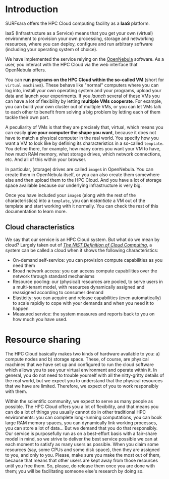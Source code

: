 # Introduction

SURFsara offers the HPC Cloud computing facility as a **IaaS** platform. 

IaaS (Infrastructure as a Service) means that you get your own (virtual) environment to provision your own processing, storage and networking resources, where you can deploy, configure and run arbitrary software (including your operating system of choice).

We have implemented the service relying on the [OpenNebula](http://opennebula.org) software. As a user, you interact with the HPC Cloud via the web interface that OpenNebula offers. 

You can **run programs on the HPC Cloud within the so-called VM** (short for `virtual machine`s). These behave like "normal" computers where you can log into, install your own operating system and your programs, upload your data and launch your experiments. If you _launch_ several of these VMs you can have a lot of flexibility by letting **multiple VMs cooperate**. For example, you can build your own cluster out of multiple VMs, or you can let VMs talk to each other to benefit from solving a big problem by letting each of them tackle their own part.

A peculiarity of VMs is that they are precisely that, virtual, which means you can easily **give your computer the shape you want**, because it does not have to match a physical computer in the real world. You specify how you want a VM to look like by defining its characteristics in a so-called `template`. You define there, for example, how many cores you want your VM to have, how much RAM memory, what storage drives, which network connections, etc. And all of this within your browser.

In particular, (storage) drives are called `image`s in OpenNebula. You can create them in OpenNebula itself, or you can also create them somewhere else and then upload them to the HPC Cloud. And you have a lot of storage space available because our underlying infrastructure is very big.

Once you have included your `image`s (along with the rest of the characteristics) into a `template`, you can _instantiate_ a VM out of the template and start working with it normally. You can check the rest of this documentation to learn more.

## Cloud characteristics
We say that our service is an HPC Cloud system. But what do we mean by cloud? Largely taken out of _[The NIST Definition of Cloud Computing](http://csrc.nist.gov/publications/nistpubs/800-145/SP800-145.pdf)_, a system can be called a cloud when it shows the following characteristics:
* On-demand self-service: you can provision compute capabilities as you need them
* Broad network access: you can access compute capabilities over the network through standard mechanisms
* Resource pooling: our (physical) resources are pooled, to serve users in a multi-tenant model, with resources dynamically assigned and reassigned according to consumer demand
* Elasticity: you can acquire and release capabilities (even automatically) to scale rapidly to cope with your demands and when you need it to happen
* Measured service: the system measures and reports back to you on how much you have used. 
 
# Resource sharing
The HPC Cloud basically makes two kinds of hardware available to you: a) compute nodes and b) storage space. These, of course, are physical machines that we have set up and configured to run the cloud software which allows you to see your virtual environment and operate within it. In general, you do not need to trouble yourself with all the nitty-gritty details of the real world, but we expect you to understand that the physical resources that we have are limited. Therefore, we expect of you to work responsibly with them. 

Within the scientific community, we expect to serve as many people as possible. The HPC Cloud offers you a lot of flexibility, and that means you can do a lot of things you usually cannot do in other traditional HPC environments: you can complete long-running computations, you can book large RAM memory spaces, you can dynamically link working processes, you can store a lot of data... But we demand that you do that responsibly. Our service is purposefully run as on a best-effort basis with a fair-share model in mind, so we strive to deliver the best service possible we can at each moment to satisfy as many users as possible. When you claim some resources (say, some CPUs and some disk space), then they are assigned to you, and only to you. Please, make sure you make the most out of them, because that means that other users are kept away from those resources until you free them. So, please, do release them once you are done with them; you will be facilitating someone else's research by doing so.